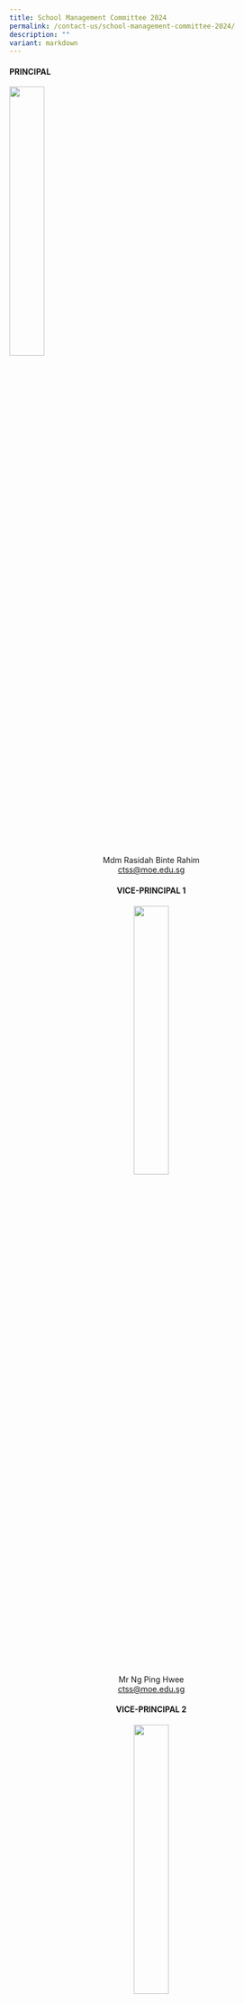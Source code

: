```yaml
---
title: School Management Committee 2024
permalink: /contact-us/school-management-committee-2024/
description: ""
variant: markdown
---
```

#### **PRINCIPAL**
<img style="width:35%" src="/images/Mdm%20Rasidah%20Bte%20Rahimm.jpeg">
<center>Mdm Rasidah Binte Rahim   <br>
	<a href="ctss@moe.edu.sg">ctss@moe.edu.sg</a> 


#### **VICE-PRINCIPAL 1**
<img style="width:35%" src="/images/mr%20ng%20ping%20hwee.jpg">
<center>Mr Ng Ping Hwee    <br>
	<a href="ctss@moe.edu.sg">ctss@moe.edu.sg</a> 


#### **VICE-PRINCIPAL 2**
<img style="width:35%" src="/images/mrs%20wong%20huang%20kexin.jpg">
<center>Mrs Wong Huang Kexin   <br>
	<a href="ctss@moe.edu.sg">ctss@moe.edu.sg</a> 


#### **HEAD OF DEPARTMENT,&nbsp; SCHOOL STAFF DEVELOPER AND YEAR HEADS**

**HOD/ Aesthetics, Craft and Technology**
<img style="width:35%" src="/images/Mrs%20Peh%20Yeo%20Hwee%20Ching%20Magdelene.jpeg">

Mrs Peh-Yeo Hwee Ching Magdalene <br>
<a href="yeo_hwee_ching_magdalene@moe.edu.sg">yeo_hwee_ching_magdalene@moe.edu.sg</a>	

!

**HOD/ Citizenship and Character Education**
<img style="width:35%" src="/images/Ms%20Liu%20Jiazhen%20Adeline.jpg">

<center>Ms Adeline Liu  <br>
	<a href="liu_jiazhen@moe.edu.sg">liu_jiazhen@moe.edu.sg</a> 



**HOD / English Language and Literature**
	<img style="width:35%" src="/images/Mrs%20Chua%20Teng%20May%20Hwee%20Teresa.jpeg">

Mrs Chua-Teng May Hwee Teresa<br>
<a href="teng_may_hwee_teresa@moe.edu.sg">teng_may_hwee_teresa@moe.edu.sg</a> 	



**HOD / Humanities**
<img style="width:35%" src="/images/ms%20sandy%20ee.jpeg">

Ms Ee Wen Lin, Sandy <br>
<a href="ee_wen_lin_sandy@moe.edu.sg">ee_wen_lin_sandy@moe.edu.sg</a> 


**HOD / ICT and Knowledge Management**
<img style="width:35%" src="/images/Mr%20Tan%20Liang%20Hooi.jpeg">

Mr Tan Liang Hooi <br>
<a href="ttan_liang_hooi@moe.edu.sg">tan_liang_hooi@moe.edu.sg</a>



**HOD /**&nbsp;**Mother Tongue Languages**
<img style="width:35%" src="/images/Mrs%20Wee%20Loh%20Wee%20Sin.jpeg">

Mrs Wee-Loh Wee Sin <br>
<a href="loh_wee_sin@moe.edu.sg">loh_wee_sin@moe.edu.sg</a>

**HOD / Physical Education  
(PE)&nbsp;&amp; CCA**
<img style="width:35%" src="/images/mr%20tan%20jit%20jin.jpeg">

Mr Tan Jit Jin <br>
<a href="tan_jit_jin@moe.edu.sg">tan_jit_jin@moe.edu.sg</a>


**HOD / Science**
<img style="width:35%" src="/images/Ms%20Li%20Qianyi.jpeg">

Ms Li Qianyi <br>
<a href="li_qianyi@moe.edu.sg">li_qianyi@moe.edu.sg</a> 


**HOD / School Staff Developer**
<img style="width:35%" src="/images/mr%20chng%20chia%20yii.jpeg">

Mr&nbsp;Chng Chia Yi    
<a href="chng_chia_yi@moe.edu.sg">chng_chia_yi@moe.edu.sg</a> 

**HOD / Student Management**
<img style="width:35%" src="/images/ms%20siti%20nurwati%20dalduri.jpeg">

Ms Siti Nurwati Dalduri <br>
[siti_nurwati_dalduri@moe.edu.sg](mailto:siti_nurwati_dalduri@moe.edu.sg) 
	

**Year Head (Secondary 1, 4 &amp; 5) &nbsp;and SEN OiC**
<img style="width:35%" src="/images/Valane%20Passport%20Photo%202.jpeg">

Ms Tnee Li Ling, Valane <br>
[tnee_li_ling_valane@moe.edu.sg](mailto:tnee_li_ling_valane@moe.edu.sg)


**Year Head (Secondary 2 and 3)**
<img style="width:35%" src="/images/teochaiyeow.jpeg">

Mr Teo Chai Yaw <br>
[teo_chai_yaw@moe.edu.sg](mailto:teo_chai_yaw@moe.edu.sg)


#### **ASSISTANT YEAR HEADS AND SUBJECT HEADS**
--------------------------------------

**AYH / Secondary 2**
	<img style="width:35%" src="/images/Mdm%20Rosezalina.jpeg">

Mdm Rosezalina Bte Asmoin <br>
[rosezalina_asmoin@moe.edu.sg](mailto:rosezalina_asmoin@moe.edu.sg)
	

**AYH / Secondary 4&amp;5**
	<img style="width:35%" src="/images/kenneth.jpeg">



**SH / Chinese Language**
	<img style="width:35%" src="/images/Ms%20Woong%20Choy%20Wan.jpeg">

Ms Woong Choy Wan <br>
[woong_choy_wan@moe.edu.sg](mailto:woong_choy_wan@moe.edu.sg)



**SH / Character and Citizenship Education**
	<img style="width:35%" src="/images/Mrs%20Chin%20Leong%20Hwai%20Ee%20Stella.jpeg">

Mrs Chin-Leong Hwai Ee, Stella <br>
[leong\_hwai\_ee\_stella@moe.edu.sg](mailto:leong_hwai_ee_stella@moe.edu.sg)
	

**SH / ICT**
	<img style="width:35%" src="/images/Mr%20Kamal%20Bin%20Yacob.jpeg">

Mr Kamal Bin Yacob <br>
[kamal\_yacob@moe.edu.sg](mailto:kamal_yacob@moe.edu.sg)

**SH / Mathematics**  
<img style="width:35%" src="/images/Ms%20Low%20Li%20Qing.jpg">

Ms Low Liqing <br>
[low_liqing@moe.edu.sg](mailto:low_liqing@moe.edu.sg)


**SH / PE and CCA**
<img style="width:35%" src="/images/mr%20ethan%20tan.jpeg">
	
Mr Ethan Tan  <br>
[ethan_tan@moe.edu.sg](mailto:ethan_tan@moe.edu.sg)


**SH / Science**
	<img style="width:35%" src="/images/Mrs%20Lehming%20Teo%20Shi%20Hui%20Rachel.jpeg">

Mrs Lehming-Teo Shi Hui, Rachel<br>
[teo\_shi\_hui\_rachel@moe.edu.sg](mailto:teo_shi_hui_rachel@moe.edu.sg)


**SH / English Language**
	<img style="width:35%" src="/images/Mr%20Ng%20Loong%20Kin,%20Alvin.jpg">

Mr Ng Loong Kin, Alvin <br>
[ng_loong_kin_alvin@moe.edu.sg](mailto:ng_loong_kin_alvin@moe.edu.sg)

**SH / Humanities**
	<img style="width:35%" src="/images/Mr%20Mohamed%20Ressal.jpeg">

Mr Mohamed Ressal Mohamed Raffi <br>
[mohamed_ressal_mohamed_raffi@moe.edu.sg](mailto:mohamed_ressal_mohamed_raffi@moe.edu.sg)


<br>
<br>
<br>

<style>  
img {  
  display: block;  
  margin-left: auto;  
  margin-right: auto;  
}  
</style>  
<img src="/images/banner_awards_.png" alt="banner awards" style="width:95%;"></center></center></center></center>